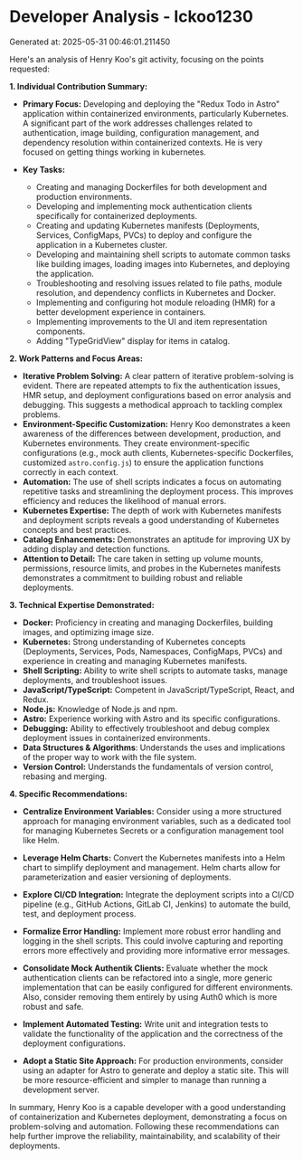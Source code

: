 # Developer Analysis - lckoo1230
Generated at: 2025-05-31 00:46:01.211450

Here's an analysis of Henry Koo's git activity, focusing on the points requested:

**1. Individual Contribution Summary:**

*   **Primary Focus:**  Developing and deploying the "Redux Todo in Astro" application within containerized environments, particularly Kubernetes. A significant part of the work addresses challenges related to authentication, image building, configuration management, and dependency resolution within containerized contexts. He is very focused on getting things working in kubernetes.

*   **Key Tasks:**

    *   Creating and managing Dockerfiles for both development and production environments.
    *   Developing and implementing mock authentication clients specifically for containerized deployments.
    *   Creating and updating Kubernetes manifests (Deployments, Services, ConfigMaps, PVCs) to deploy and configure the application in a Kubernetes cluster.
    *   Developing and maintaining shell scripts to automate common tasks like building images, loading images into Kubernetes, and deploying the application.
    *   Troubleshooting and resolving issues related to file paths, module resolution, and dependency conflicts in Kubernetes and Docker.
    *   Implementing and configuring hot module reloading (HMR) for a better development experience in containers.
    *   Implementing improvements to the UI and item representation components.
    *   Adding "TypeGridView" display for items in catalog.

**2. Work Patterns and Focus Areas:**

*   **Iterative Problem Solving:** A clear pattern of iterative problem-solving is evident. There are repeated attempts to fix the authentication issues, HMR setup, and deployment configurations based on error analysis and debugging. This suggests a methodical approach to tackling complex problems.
*   **Environment-Specific Customization:** Henry Koo demonstrates a keen awareness of the differences between development, production, and Kubernetes environments. They create environment-specific configurations (e.g., mock auth clients, Kubernetes-specific Dockerfiles, customized `astro.config.js`) to ensure the application functions correctly in each context.
*   **Automation:** The use of shell scripts indicates a focus on automating repetitive tasks and streamlining the deployment process. This improves efficiency and reduces the likelihood of manual errors.
*   **Kubernetes Expertise:** The depth of work with Kubernetes manifests and deployment scripts reveals a good understanding of Kubernetes concepts and best practices.
*   **Catalog Enhancements:** Demonstrates an aptitude for improving UX by adding display and detection functions.
*   **Attention to Detail:**  The care taken in setting up volume mounts, permissions, resource limits, and probes in the Kubernetes manifests demonstrates a commitment to building robust and reliable deployments.

**3. Technical Expertise Demonstrated:**

*   **Docker:**  Proficiency in creating and managing Dockerfiles, building images, and optimizing image size.
*   **Kubernetes:** Strong understanding of Kubernetes concepts (Deployments, Services, Pods, Namespaces, ConfigMaps, PVCs) and experience in creating and managing Kubernetes manifests.
*   **Shell Scripting:**  Ability to write shell scripts to automate tasks, manage deployments, and troubleshoot issues.
*   **JavaScript/TypeScript:** Competent in JavaScript/TypeScript, React, and Redux.
*   **Node.js:** Knowledge of Node.js and npm.
*   **Astro:** Experience working with Astro and its specific configurations.
*   **Debugging:** Ability to effectively troubleshoot and debug complex deployment issues in containerized environments.
*   **Data Structures & Algorithms**: Understands the uses and implications of the proper way to work with the file system.
*   **Version Control:** Understands the fundamentals of version control, rebasing and merging.

**4. Specific Recommendations:**

*   **Centralize Environment Variables:** Consider using a more structured approach for managing environment variables, such as a dedicated tool for managing Kubernetes Secrets or a configuration management tool like Helm.

*   **Leverage Helm Charts:** Convert the Kubernetes manifests into a Helm chart to simplify deployment and management. Helm charts allow for parameterization and easier versioning of deployments.

*   **Explore CI/CD Integration:** Integrate the deployment scripts into a CI/CD pipeline (e.g., GitHub Actions, GitLab CI, Jenkins) to automate the build, test, and deployment process.

*   **Formalize Error Handling:**  Implement more robust error handling and logging in the shell scripts. This could involve capturing and reporting errors more effectively and providing more informative error messages.

*   **Consolidate Mock Authentik Clients:** Evaluate whether the mock authentication clients can be refactored into a single, more generic implementation that can be easily configured for different environments. Also, consider removing them entirely by using Auth0 which is more robust and safe.

*   **Implement Automated Testing:** Write unit and integration tests to validate the functionality of the application and the correctness of the deployment configurations.

*   **Adopt a Static Site Approach:** For production environments, consider using an adapter for Astro to generate and deploy a static site. This will be more resource-efficient and simpler to manage than running a development server.

In summary, Henry Koo is a capable developer with a good understanding of containerization and Kubernetes deployment, demonstrating a focus on problem-solving and automation. Following these recommendations can help further improve the reliability, maintainability, and scalability of their deployments.
